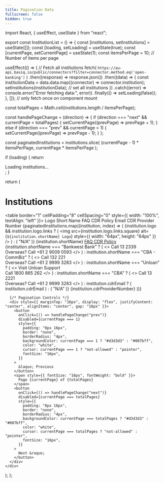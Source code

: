 ```yaml
---
title: Pagination Data
fullscreen: false
hidden: true
---
```

import React, { useEffect, useState } from "react";

export const InstitutionList = () => {
  const [institutions, setInstitutions] = useState([]);
  const [loading, setLoading] = useState(true);
  const [currentPage, setCurrentPage] = useState(1);
  const itemsPerPage = 10; // Number of items per page

  useEffect(() => {
    // Fetch all institutions
    fetch(
      `https://au-api.basiq.io/public/connectors?filter=connector.method.eq('open-banking')`
    )
      .then((response) => response.json())
      .then((data) => {
        const institutionData = data.data.map((connector) => connector.institution);
        setInstitutions(institutionData); // set all institutions
      })
      .catch((error) => console.error("Error fetching data:", error))
      .finally(() => setLoading(false));
  }, []); // only fetch once on component mount

  const totalPages = Math.ceil(institutions.length / itemsPerPage);

  const handlePageChange = (direction) => {
    if (direction === "next" && currentPage < totalPages) {
      setCurrentPage((prevPage) => prevPage + 1);
    } else if (direction === "prev" && currentPage > 1) {
      setCurrentPage((prevPage) => prevPage - 1);
    }
  };

  const paginatedInstitutions = institutions.slice(
    (currentPage - 1) * itemsPerPage,
    currentPage * itemsPerPage
  );

  if (loading) {
    return <div>Loading institutions...</div>;
  }

  return (
    <div>
      <h1>Institutions</h1>
      <table border="1" cellPadding="8" cellSpacing="0" style={{ width: "100%", textAlign: "left" }}>
        <thead>
          <tr>
            <th>Logo</th>
            <th>Short Name</th>
            <th>FAQ</th>
            <th>CDR Policy</th>
            <th>Email</th>
            <th>CDR Provider Number</th>
          </tr>
        </thead>
        <tbody>
          {paginatedInstitutions.map((institution, index) => (
            <tr key={index}>
              <td>
                {institution.logo && institution.logo.links ? (
                  <img
                    src={institution.logo.links.square}
                    alt={`${institution.shortName} Logo`}
                    style={{ width: "64px", height: "64px" }}
                  />
                ) : (
                  "N/A"
                )}
              </td>
              <td>{institution.shortName}</td>
              <td>
                <a href={institution.cdrFAQ} target="_blank" rel="noopener noreferrer">
                  FAQ
                </a>
              </td>
              <td>
                <a href={institution.cdrPolicy} target="_blank" rel="noopener noreferrer">
                  CDR Policy
                </a>
              </td>
              <td>
                {institution.shortName === "Bankwest Bank" ? (
                  <>
                    Call 13 2339<br />
                    Overseas? Call +61 2 9009 0593
                  </>
                ) : institution.shortName === "CBA - CommBiz" ? (
                  <>
                    Call 132 221<br />
                    Overseas? Call +61 2 9999 3283
                  </>
                ) : institution.shortName === "Unloan" ? (
                  <>
                    Visit Unloan Support<br />
                    Call 1800 865 262
                  </>
                ) : institution.shortName === "CBA" ? (
                  <>
                    Call 13 2221<br />
                    Overseas? Call +61 2 9999 3283
                  </>
                ) : institution.cdrEmail ? (
                  institution.cdrEmail
                ) : (
                  "N/A"
                )}
              </td>
              <td>{institution.cdrProviderNumber}</td>
            </tr>
          ))}
        </tbody>
      </table>

      {/* Pagination Controls */}
      <div style={{ marginTop: "16px", display: "flex", justifyContent: "center", alignItems: "center", gap: "16px" }}>
        <button
          onClick={() => handlePageChange("prev")}
          disabled={currentPage === 1}
          style={{
            padding: "8px 16px",
            border: "none",
            borderRadius: "4px",
            backgroundColor: currentPage === 1 ? "#d3d3d3" : "#007bff",
            color: "white",
            cursor: currentPage === 1 ? "not-allowed" : "pointer",
            fontSize: "16px",
          }}
        >
          &laquo; Previous
        </button>
        <span style={{ fontSize: "16px", fontWeight: "bold" }}>
          Page {currentPage} of {totalPages}
        </span>
        <button
          onClick={() => handlePageChange("next")}
          disabled={currentPage === totalPages}
          style={{
            padding: "8px 16px",
            border: "none",
            borderRadius: "4px",
            backgroundColor: currentPage === totalPages ? "#d3d3d3" : "#007bff",
            color: "white",
            cursor: currentPage === totalPages ? "not-allowed" : "pointer",
            fontSize: "16px",
          }}
        >
          Next &raquo;
        </button>
      </div>
    </div>
  );
};